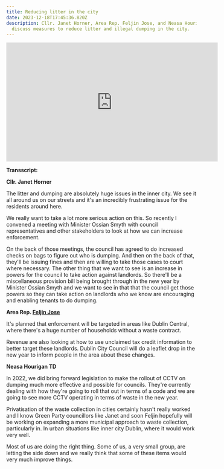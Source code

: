 ```yaml
---
title: Reducing litter in the city
date: 2023-12-18T17:45:36.820Z
description: Cllr. Janet Horner, Area Rep. Feljin Jose, and Neasa Hourigan TD
  discuss measures to reduce litter and illegal dumping in the city.
---
```

<iframe width="560" height="315" src="https://www.youtube.com/embed/9J2YwApq5qg?si=XSIi308ftzJ1J9WG" title="YouTube video player" frameborder="0" allow="accelerometer; autoplay; clipboard-write; encrypted-media; gyroscope; picture-in-picture; web-share" allowfullscreen></iframe>

**Transscript:**

**Cllr. Janet Horner**

The litter and dumping are absolutely huge issues in the inner city. We see it all around us on our streets and it's an incredibly frustrating issue for the residents around here. 

We really want to take a lot more serious action on this. So recently I convened a meeting with Minister Ossian Smyth with council representatives and other stakeholders to look at how we can increase enforcement.

On the back of those meetings, the council has agreed to do increased checks on bags to figure out who is dumping. And then on the back of that, they'll be issuing fines and then are willing to take those cases to court where necessary. 
The other thing that we want to see is an increase in powers for the council to take action against landlords. So there'll be a miscellaneous provision bill being brought through in the new year by Minister Ossian Smyth and we want to see in that that the council get those powers so they can take action on landlords who we know are encouraging and enabling tenants to do dumping. 

**Area Rep. [Feljin Jose](https://feljin.ie/)**

It's planned that enforcement will be targeted in areas like Dublin Central, where there's a huge number of households without a waste contract. 

Revenue are also looking at how to use unclaimed tax credit information to better target these landlords. Dublin City Council will do a leaflet drop in the new year to inform people in the area about these changes. 

**Neasa Hourigan TD**

In 2022, we did bring forward legislation to make the rollout of CCTV on dumping much more effective and possible for councils. They're currently dealing with how they're going to roll that out in terms of a code and we are going to see more CCTV operating in terms of waste in the new year. 

Privatisation of the waste collection in cities certainly hasn't really worked and I know Green Party councillors like Janet and soon Feljin hopefully will be working on expanding a more municipal approach to waste collection, particularly in. In urban situations like inner city Dublin, where it would work very well. 

Most of us are doing the right thing. Some of us, a very small group, are letting the side down and we really think that some of these items would very much improve things.